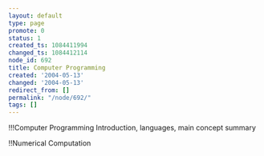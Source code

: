 ```yaml
---
layout: default
type: page
promote: 0
status: 1
created_ts: 1084411994
changed_ts: 1084412114
node_id: 692
title: Computer Programming
created: '2004-05-13'
changed: '2004-05-13'
redirect_from: []
permalink: "/node/692/"
tags: []
---
```

!!!Computer Programming
Introduction, languages, main concept summary

!!Numerical Computation
